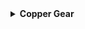 <details>
<summary><strong>Copper Gear</strong></summary>

| **Title**       | **Description**                                                                                                                                                   |
|------------------|-------------------------------------------------------------------------------------------------------------------------------------------------------------------|
| **Name**        | <span style="color: grey; font-weight: bold;">Copper Gear</span>                                                                                                  |
| **Description** | Increase attack speed while within the Teleporter zone.                                                                                                           |
| **Details**     | Increase <span style="color: yellow; font-weight: bold;">attack speed</span> by <span style="color: yellow; font-weight: bold;">25%</span> (<em>+25% per stack</em>) while inside the Teleporter zone. |
| **Rarity**      | <span style="color: grey;">Common</span>                                                                                                                          |
| **Category**    | Damage, HoldoutZoneRelated                                                                                                                                        |
| **Corrupt**     | <span style="color: purple; font-weight: bold;">Brass Screws</span>                                                                                               |
| **Stats**       | <details><summary><strong>View Stats Grid</strong></summary>\n\n  | **Stat**        | **Value**    | **Stack**   | **Add**    |\n  |----------------|-------------|------------|-------------|\n  | Attack Speed   | 25%         | Linear     | +25%        |\n\n</details>                                                                                                                                                                           |
| **Notes**       | > Provides the Copper Gear buff while within the teleporter radius.\n> Leaving the teleporter radius will result in the buff expiring after 1 second.\n> Unavailable in the Simulacrum alternate gamemode. |
| **Logbook**     | *//--AUTO-TRANSCRIPTION FROM UES [Redacted] --//*\n*\"Hey, you know those clockmakers we met when we went on that trip to Earth?\"*\n*\"Yeah, I remember. Why are you bringing them up now?\"*\n*\"A couple o' them told me that they were always in the zone when wearing one of these gears 'round their wrist. Said it helped 'em work way faster.\"*\n*\"I see but\u2026 what does that have to do with the mountain of lemurian corpses behind you?\"*\n*\"Well, uh\u2026 I can tell you that it works.\"*\n\n|

</details>
